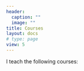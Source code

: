 ```yaml
---
header:
  caption: ""
  image: ""
title: Courses
layout: docs
# type: page
view: 5
---
```


I teach the following courses:
